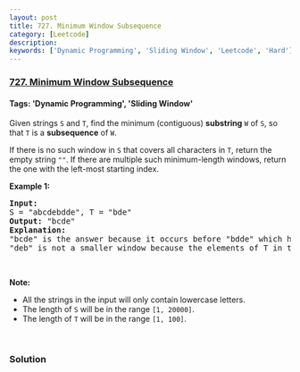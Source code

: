 ```yaml
---
layout: post
title: 727. Minimum Window Subsequence
category: [Leetcode]
description: 
keywords: ['Dynamic Programming', 'Sliding Window', 'Leetcode', 'Hard']
---
```

### [727. Minimum Window Subsequence](https://leetcode.com/problems/minimum-window-subsequence)

#### Tags: 'Dynamic Programming', 'Sliding Window'

<div class="content__u3I1 question-content__JfgR"><div><p>Given strings <code>S</code> and <code>T</code>, find the minimum (contiguous) <b>substring</b> <code>W</code> of <code>S</code>, so that <code>T</code> is a <b>subsequence</b> of <code>W</code>.</p>
<p>If there is no such window in <code>S</code> that covers all characters in <code>T</code>, return the empty string <code>""</code>. If there are multiple such minimum-length windows, return the one with the left-most starting index.</p>
<p><b>Example 1:</b></p>
<pre><b>Input:</b> 
S = "abcdebdde", T = "bde"
<b>Output:</b> "bcde"
<b>Explanation:</b> 
"bcde" is the answer because it occurs before "bdde" which has the same length.
"deb" is not a smaller window because the elements of T in the window must occur in order.
</pre>
<p> </p>
<p><b>Note:</b></p>
<ul>
<li>All the strings in the input will only contain lowercase letters.</li>
<li>The length of <code>S</code> will be in the range <code>[1, 20000]</code>.</li>
<li>The length of <code>T</code> will be in the range <code>[1, 100]</code>.</li>
</ul>
<p> </p></div></div>

### Solution
